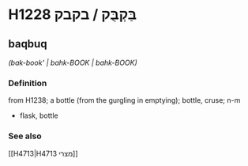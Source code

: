 # H1228 בַּקְבֻּק / בקבק

## baqbuq

_(bak-book' | bahk-BOOK | bahk-BOOK)_

### Definition

from H1238; a bottle (from the gurgling in emptying); bottle, cruse; n-m

- flask, bottle

### See also

[[H4713|H4713 מצרי]]
